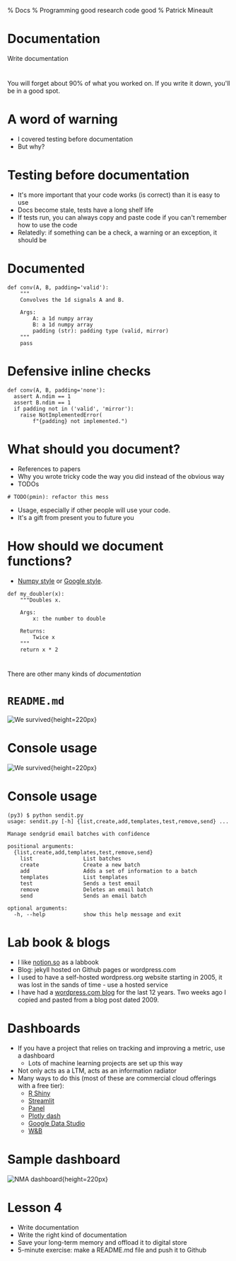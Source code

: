 % Docs
% Programming good research code good
% Patrick Mineault

# Documentation

Write documentation

# 

You will forget about 90% of what you worked on. If you write it down, you'll be in a good spot.

# A word of warning

* I covered testing before documentation
* But why?

# Testing before documentation

* It's more important that your code works (is correct) than it is easy to use
* Docs become stale, tests have a long shelf life
* If tests run, you can always copy and paste code if you can't remember how to use the code
* Relatedly: if something can be a check, a warning or an exception, it should be

# Documented

```{.python}
def conv(A, B, padding='valid'):
    """
    Convolves the 1d signals A and B.

    Args:
        A: a 1d numpy array
        B: a 1d numpy array
        padding (str): padding type (valid, mirror)
    """
    pass
```

# Defensive inline checks

```{.python }
def conv(A, B, padding='none'):
  assert A.ndim == 1
  assert B.ndim == 1
  if padding not in ('valid', 'mirror'):
    raise NotImplementedError(
        f"{padding} not implemented.")
```

# What should you document?

* References to papers
* Why you wrote tricky code the way you did instead of the obvious way
* TODOs

```{.python}
# TODO(pmin): refactor this mess
```

* Usage, especially if other people will use your code.
* It's a gift from present you to future you

# How should we document functions?

* [Numpy style](https://sphinxcontrib-napoleon.readthedocs.io/en/latest/example_numpy.html) or [Google style](https://sphinxcontrib-napoleon.readthedocs.io/en/latest/example_google.html).

```{.python}
def my_doubler(x):
    """Doubles x.

    Args:
        x: the number to double

    Returns:
        Twice x
    """
    return x * 2
```

# 

There are other many kinds of *documentation*

# `README.md`

![We survived](../figures/readme.PNG){height=220px}

# Console usage

![We survived](../figures/argparse.PNG){height=220px}

# Console usage

```
(py3) $ python sendit.py
usage: sendit.py [-h] {list,create,add,templates,test,remove,send} ...

Manage sendgrid email batches with confidence

positional arguments:
  {list,create,add,templates,test,remove,send}
    list                List batches
    create              Create a new batch
    add                 Adds a set of information to a batch
    templates           List templates
    test                Sends a test email
    remove              Deletes an email batch
    send                Sends an email batch

optional arguments:
  -h, --help            show this help message and exit
```

# Lab book & blogs

* I like [notion.so](https://notion.so) as a labbook
* Blog: jekyll hosted on Github pages or wordpress.com
* I used to have a self-hosted wordpress.org website starting in 2005, it was lost in the sands of time - use a hosted service
* I have had a [wordpress.com blog](https://xcorr.net) for the last 12 years. Two weeks ago I copied and pasted from a blog post dated 2009.

# Dashboards

* If you have a project that relies on tracking and improving a metric, use a dashboard
    * Lots of machine learning projects are set up this way 
* Not only acts as a LTM, acts as an information radiator
* Many ways to do this (most of these are commercial cloud offerings with a free tier): 
    * [R Shiny](https://shiny.rstudio.com/)
    * [Streamlit](https://www.streamlit.io/)
    * [Panel](https://panel.holoviz.org/)
    * [Plotly dash](https://plotly.com/dash/)
    * [Google Data Studio](https://datastudio.google.com/u/0/)
    * [W&B](https://wandb.ai/)

# Sample dashboard

![NMA dashboard](../figures/dashboard.PNG){height=220px}

# Lesson 4

* Write documentation
* Write the right kind of documentation
* Save your long-term memory and offload it to digital store
* 5-minute exercise: make a README.md file and push it to Github